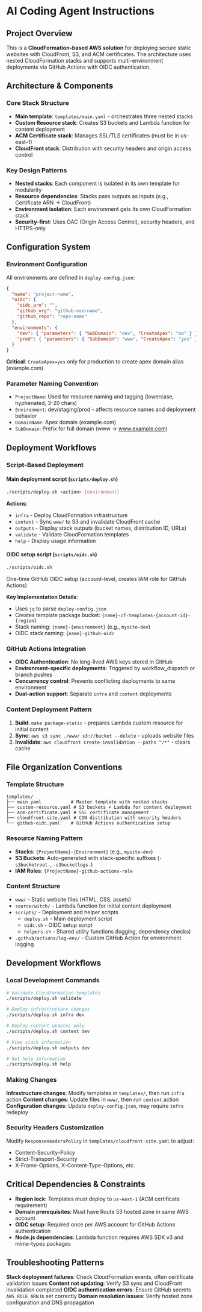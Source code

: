 # AI Coding Agent Instructions

## Project Overview
This is a **CloudFormation-based AWS solution** for deploying secure static websites with CloudFront, S3, and ACM certificates. The architecture uses nested CloudFormation stacks and supports multi-environment deployments via GitHub Actions with OIDC authentication.

## Architecture & Components

### Core Stack Structure
- **Main template**: `templates/main.yaml` - orchestrates three nested stacks
- **Custom Resource stack**: Creates S3 buckets and Lambda function for content deployment  
- **ACM Certificate stack**: Manages SSL/TLS certificates (must be in us-east-1)
- **CloudFront stack**: Distribution with security headers and origin access control

### Key Design Patterns
- **Nested stacks**: Each component is isolated in its own template for modularity
- **Resource dependencies**: Stacks pass outputs as inputs (e.g., Certificate ARN → CloudFront)
- **Environment isolation**: Each environment gets its own CloudFormation stack
- **Security-first**: Uses OAC (Origin Access Control), security headers, and HTTPS-only

## Configuration System

### Environment Configuration
All environments are defined in `deploy-config.json`:
```json
{
  "name": "project-name",
  "oidc": {
    "oidc_arn": "",
    "github_org": "github-username",
    "github_repo": "repo-name"
  },
  "environments": {
    "dev": { "parameters": { "SubDomain": "dev", "CreateApex": "no" } },
    "prod": { "parameters": { "SubDomain": "www", "CreateApex": "yes" } }
  }
}
```

**Critical**: `CreateApex=yes` only for production to create apex domain alias (example.com)

### Parameter Naming Convention
- `ProjectName`: Used for resource naming and tagging (lowercase, hyphenated, 3-20 chars)
- `Environment`: dev/staging/prod - affects resource names and deployment behavior
- `DomainName`: Apex domain (example.com)
- `SubDomain`: Prefix for full domain (www → www.example.com)

## Deployment Workflows

### Script-Based Deployment

#### Main deployment script (`scripts/deploy.sh`)
```bash
./scripts/deploy.sh <action> [environment]
```

**Actions**:
- `infra` - Deploy CloudFormation infrastructure
- `content` - Sync `www/` to S3 and invalidate CloudFront cache  
- `outputs` - Display stack outputs (bucket names, distribution ID, URLs)
- `validate` - Validate CloudFormation templates
- `help` - Display usage information

#### OIDC setup script (`scripts/oidc.sh`)
```bash
./scripts/oidc.sh
```
One-time GitHub OIDC setup (account-level, creates IAM role for GitHub Actions)

**Key Implementation Details**:
- Uses `jq` to parse `deploy-config.json`
- Creates template package bucket: `{name}-cf-templates-{account-id}-{region}`
- Stack naming: `{name}-{environment}` (e.g., `mysite-dev`)
- OIDC stack naming: `{name}-github-oidc`

### GitHub Actions Integration
- **OIDC Authentication**: No long-lived AWS keys stored in GitHub
- **Environment-specific deployments**: Triggered by workflow_dispatch or branch pushes
- **Concurrency control**: Prevents conflicting deployments to same environment
- **Dual-action support**: Separate `infra` and `content` deployments

### Content Deployment Pattern
1. **Build**: `make package-static` - prepares Lambda custom resource for initial content
2. **Sync**: `aws s3 sync ./www/ s3://bucket --delete` - uploads website files
3. **Invalidate**: `aws cloudfront create-invalidation --paths "/*"` - clears cache

## File Organization Conventions

### Template Structure
```
templates/
├── main.yaml           # Master template with nested stacks
├── custom-resource.yaml # S3 buckets + Lambda for content deployment
├── acm-certificate.yaml # SSL certificate management
├── cloudfront-site.yaml # CDN distribution with security headers
└── github-oidc.yaml    # GitHub Actions authentication setup
```

### Resource Naming Pattern
- **Stacks**: `{ProjectName}-{Environment}` (e.g., `mysite-dev`)
- **S3 Buckets**: Auto-generated with stack-specific suffixes (`-s3bucketroot-`, `-s3bucketlogs-`)
- **IAM Roles**: `{ProjectName}-github-actions-role`

### Content Structure
- `www/` - Static website files (HTML, CSS, assets)
- `source/witch/` - Lambda function for initial content deployment
- `scripts/` - Deployment and helper scripts
  - `deploy.sh` - Main deployment script
  - `oidc.sh` - OIDC setup script
  - `helpers.sh` - Shared utility functions (logging, dependency checks)
- `.github/actions/log-env/` - Custom GitHub Action for environment logging

## Development Workflows

### Local Development Commands
```bash
# Validate CloudFormation templates
./scripts/deploy.sh validate

# Deploy infrastructure changes
./scripts/deploy.sh infra dev

# Deploy content updates only
./scripts/deploy.sh content dev

# View stack information
./scripts/deploy.sh outputs dev

# Get help information
./scripts/deploy.sh help
```

### Making Changes

**Infrastructure changes**: Modify templates in `templates/`, then run `infra` action
**Content changes**: Update files in `www/`, then run `content` action  
**Configuration changes**: Update `deploy-config.json`, may require `infra` redeploy

### Security Headers Customization
Modify `ResponseHeadersPolicy` in `templates/cloudfront-site.yaml` to adjust:
- Content-Security-Policy
- Strict-Transport-Security  
- X-Frame-Options, X-Content-Type-Options, etc.

## Critical Dependencies & Constraints

- **Region lock**: Templates must deploy to `us-east-1` (ACM certificate requirement)
- **Domain prerequisites**: Must have Route 53 hosted zone in same AWS account
- **OIDC setup**: Required once per AWS account for GitHub Actions authentication
- **Node.js dependencies**: Lambda function requires AWS SDK v3 and mime-types packages

## Troubleshooting Patterns

**Stack deployment failures**: Check CloudFormation events, often certificate validation issues
**Content not updating**: Verify S3 sync and CloudFront invalidation completed
**OIDC authentication errors**: Ensure GitHub secrets `AWS_ROLE_ARN` is set correctly
**Domain resolution issues**: Verify hosted zone configuration and DNS propagation